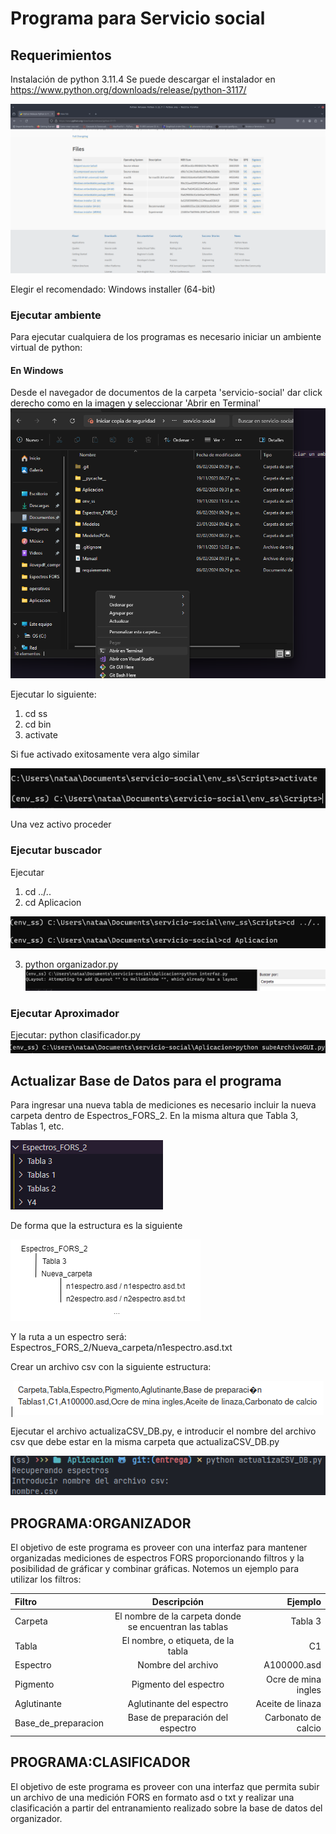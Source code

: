 # Programa para Servicio social
## Requerimientos

Instalación de python 3.11.4
Se puede descargar el instalador en https://www.python.org/downloads/release/python-3117/

![alt text](image/install_python.png)

Elegir  el recomendado: Windows installer (64-bit)

### Ejecutar ambiente
Para ejecutar cualquiera de los programas es necesario iniciar un ambiente virtual de python:
#### En Windows

Desde el navegador de documentos de la carpeta 'servicio-social' dar click derecho como en la imagen y seleccionar 'Abrir en Terminal'
![alt text](image/image.png)

Ejecutar lo siguiente:
1. cd ss
2. cd bin
3. activate

Si fue activado exitosamente vera algo similar

![alt text](image/image-2.png)

Una vez activo proceder

### Ejecutar buscador
Ejecutar 
1. cd ../..
2. cd Aplicacion

![alt text](image/image-3.png)

3. python organizador.py
![alt text](image/image-4.png)

### Ejecutar Aproximador
Ejecutar: python clasificador.py
![alt text](image/image-5.png)

## Actualizar Base de Datos para el programa

Para ingresar una nueva tabla de mediciones es necesario incluir la nueva carpeta dentro de Espectros_FORS_2. En la misma altura que Tabla 3, Tablas 1, etc.

![alt text](image.png)

De forma que la estructura es la siguiente

![alt text](image-2.png)

Y la ruta a un espectro será: Espectros_FORS_2/Nueva_carpeta/n1espectro.asd.txt

Crear un archivo csv con la siguiente estructura:

|![alt text](image-3.png)


Ejecutar el archivo actualizaCSV_DB.py, e introducir el nombre del archivo csv que debe estar en la misma carpeta que actualizaCSV_DB.py

![alt text](image/actualiza.png)

## PROGRAMA:ORGANIZADOR

El objetivo de este programa es proveer con una interfaz para mantener organizadas mediciones de espectros FORS proporcionando filtros y la posibilidad de gráficar y combinar gráficas. Notemos un ejemplo para utilizar los filtros:

| Filtro  | Descripción | Ejemplo |
|:------------- |:---------------:| -------------:|
| Carpeta       | El nombre de la carpeta donde se encuentran las tablas  | Tabla 3     |
| Tabla    | El nombre, o etiqueta, de la tabla        | C1       |
| Espectro         | Nombre del archivo     | A100000.asd |
| Pigmento         | Pigmento del espectro     | Ocre de mina ingles      |
| Aglutinante         | Aglutinante del espectro    | Aceite de linaza     |
| Base_de_preparacion         | Base de preparación del espectro     | Carbonato de calcio      |


## PROGRAMA:CLASIFICADOR

El objetivo de este programa es proveer con una interfaz que permita subir un archivo de una medición FORS en formato asd o txt y realizar una clasificación a partir del entranamiento realizado sobre la base de datos del organizador.
    
